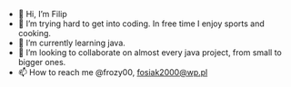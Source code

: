 - 👋 Hi, I’m Filip
- 👀 I’m trying hard to get into coding. In free time I enjoy sports and cooking.
- 🌱 I’m currently learning java.
- 💞️ I’m looking to collaborate on almost every java project, from small to bigger ones.
- 📫 How to reach me @frozy00, fosiak2000@wp.pl

<!---
zeroexe1337/zeroexe1337 is a ✨ special ✨ repository because its `README.md` (this file) appears on your GitHub profile.
You can click the Preview link to take a look at your changes.
--->
